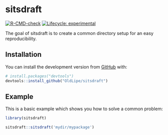
<!-- README.md is generated from README.Rmd. Please edit that file -->

# sitsdraft

<!-- badges: start -->

[![R-CMD-check](https://github.com/OldLipe/sitsdraft/workflows/R-CMD-check/badge.svg)](https://github.com/OldLipe/sitsdraft/actions)
[![Lifecycle:
experimental](https://img.shields.io/badge/lifecycle-experimental-orange.svg)](https://lifecycle.r-lib.org/articles/stages.html#experimental)
<!-- badges: end -->

The goal of sitsdraft is to create a common directory setup for an easy
reproducibility.

## Installation

You can install the development version from
[GitHub](https://github.com/) with:

``` r
# install.packages("devtools")
devtools::install_github("OldLipe/sitsdraft")
```

## Example

This is a basic example which shows you how to solve a common problem:

``` r
library(sitsdraft)

sitsdraft::sitsdraft('mydir/mypackage')
```
